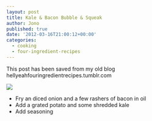 ```yaml
---
layout: post
title: Kale & Bacon Bubble & Squeak
author: Jono
published: true
date: '2012-03-16T21:00:12+00:00'
categories:
  - cooking
  - four-ingredient-recipes
---
```

  <p>This post has been saved from my old blog hellyeahfouringredientrecipes.tumblr.com</p>
<p><img src="https://ellis.scot/uploads/2012/03/kale-bacon-bubble-squeak.jpg"/></p>
<ul><li>Fry an diced onion and a few rashers of bacon in oil</li>
<li>Add a grated potato and some shredded kale</li>
<li>Add seasoning</li>
</ul>
